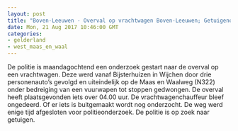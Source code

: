 ```yaml
---
layout: post
title: "Boven-Leeuwen - Overval op vrachtwagen Boven-Leeuwen; Getuigenoproep"
date: Mon, 21 Aug 2017 10:46:00 GMT
categories: 
- gelderland 
- west_maas_en_waal 
---
```


De politie is maandagochtend een onderzoek gestart naar de overval op een vrachtwagen. Deze werd vanaf Bijsterhuizen in Wijchen door drie personenauto’s gevolgd en uiteindelijk op de Maas en Waalweg  (N322)  onder bedreiging van een vuurwapen tot stoppen gedwongen. De overval heeft plaatsgevonden iets over 04.00 uur. De vrachtwagenchauffeur bleef ongedeerd. Of er iets is buitgemaakt wordt nog onderzocht. De weg werd enige tijd afgesloten voor politieonderzoek. De politie is op zoek naar getuigen.
